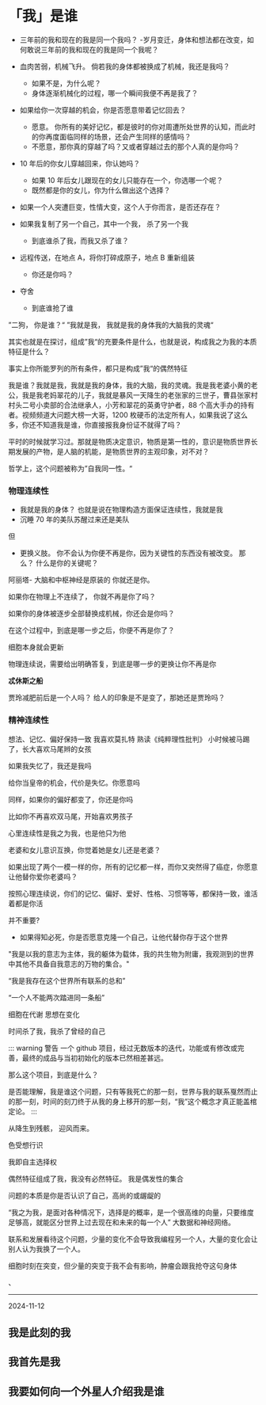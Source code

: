 # 「我」是谁

- 三年前的我和现在的我是同一个我吗？ -岁月变迁，身体和想法都在改变，如何敢说三年前的我和现在的我是同一个我呢？

- 血肉苦弱，机械飞升。 倘若我的身体都被换成了机械，我还是我吗？

  - 如果不是，为什么呢？
  - 身体逐渐机械化的过程，哪一个瞬间我便不再是我了？

- 如果给你一次穿越的机会，你是否愿意带着记忆回去？

  - 愿意。 你所有的美好记忆，都是彼时的你对周遭所处世界的认知，而此时的你再度面临同样的场景，还会产生同样的感情吗？
  - 不愿意，那你真的穿越了吗？又或者穿越过去的那个人真的是你吗？

- 10 年后的你女儿穿越回来，你认她吗？

  - 如果 10 年后女儿跟现在的女儿只能存在一个，你选哪一个呢？
  - 既然都是你的女儿，你为什么做出这个选择？

- 如果一个人突遭巨变，性情大变，这个人于你而言，是否还存在？

- 如果我复制了另一个自己，其中一个我， 杀了另一个我
  - 到底谁杀了我，而我又杀了谁？
- 远程传送，在地点 A，将你打碎成原子，地点 B 重新组装

  - 你还是你吗？

- 夺舍
  - 到底谁抢了谁

”二狗， 你是谁？“
”我就是我， 我就是我的身体我的大脑我的灵魂“

其实也就是在探讨，组成”我“的充要条件是什么，也就是说，构成我之为我的本质特征是什么？

事实上你所能罗列的所有条件，都只是构成”我“的偶然特征

我是谁？我就是我，我就是我的身体，我的大脑，我的灵魂。我是我老婆小黄的老公，我是我老妈翠花的儿子，我就是暴风一天降生的老张家的三世子，曹县张家村村头二号小卖部的合法继承人，小芳和翠花的英勇守护者，88 个高大手办的持有者。视频频道大问题大榜一大哥，1200 枚硬币的法定所有人，如果我说了这么多，你还不知道我是谁，你直接报我身份证不就得了吗？

平时的时候就学习过。那就是物质决定意识，物质是第一性的，意识是物质世界长期发展的产物，是人脑的机能，是物质世界的主观印象，对不对？

哲学上，这个问题被称为”自我同一性。“

### 物理连续性

- 我就是我的身体？ 也就是说在物理构造方面保证连续性，我就是我
- 沉睡 70 年的美队苏醒过来还是美队

但

- 更换义肢。
  你不会认为你便不再是你，因为关键性的东西没有被改变。
  那么？ 什么是你的关键呢？

阿丽塔- 大脑和中枢神经是原装的 你就还是你。

如果你在物理上不连续了， 你就不再是你了吗？

如果你的身体被逐步全部替换成机械，你还会是你吗？

在这个过程中，到底是哪一步之后，你便不再是你了？

细胞本身就会更新

物理连续说，需要给出明确答复，到底是哪一步的更换让你不再是你

**忒休斯之船**

贾玲减肥前后是一个人吗？ 给人的印象是不是变了，那她还是贾玲吗？

### 精神连续性

想法、记忆、偏好保持一致
我喜欢莫扎特
熟读《纯粹理性批判》
小时候被马踢了，长大喜欢马尾辫的女孩

如果我失忆了，我还是我吗

给你当皇帝的机会，代价是失忆。你愿意吗

同样，如果你的偏好都变了，你还是你吗

比如你不再喜欢双马尾，开始喜欢男孩子

心里连续性是我之为我，也是他只为他

老婆和女儿意识互换，你觉着她是女儿还是老婆？

如果出现了两个一模一样的你，所有的记忆都一样，而你又突然得了癌症，你愿意让他替你爱你老婆吗？

按照心理连续说，你们的记忆、偏好、爱好、性格、习惯等等，都保持一致，谁活着都是你活

并不重要?

- 如果得知必死，你是否愿意克隆一个自己，让他代替你存于这个世界

"我是以我的意志为主体，我的躯体为载体，我的共生物为附庸，我观测到的世界中其他不具备自我意志的万物的集合。"

“我是我存在这个世界所有联系的总和”

“一个人不能两次踏进同一条船”

细胞在代谢 思想在变化

时间杀了我，我杀了曾经的自己

::: warning 警告
一个 github 项目，经过无数版本的迭代，功能或有修改或完善，最终的成品与当初初始化的版本已然相差甚远。

那么这个项目，到底是什么？

是否能理解，我是谁这个问题，只有等我死亡的那一刻，世界与我的联系戛然而止的那一刻，时间的刻刀终于从我的身上移开的那一刻，“我”这个概念才真正能盖棺定论。
:::

从降生到残骸， 迎风而来。

色受想行识

我即自主选择权

偶然特征组成了我，我没有必然特征。 我是偶发性的集合

问题的本质是你是否认识了自己，高尚的或龌龊的

“我之为我，是面对各种情况下，选择是的概率，是一个很高维的向量，只要维度足够高，就能区分世界上过去现在和未来的每一个人” 大数据和神经网络。

联系和发展看待这个问题，少量的变化不会导致我编程另一个人，大量的变化会让别人认为我换了一个人。

细胞时刻在突变，但少量的突变于我不会有影响，肿瘤会跟我抢夺这句身体

、

---

2024-11-12

## 我是此刻的我

## 我首先是我

## 我要如何向一个外星人介绍我是谁
